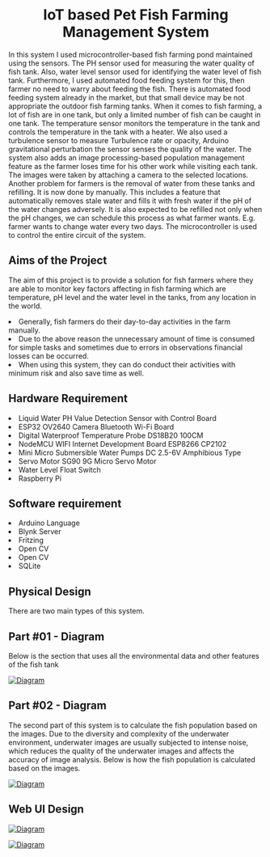 <h1 align="center"> IoT based Pet Fish Farming Management System </h1>

In this system I used microcontroller-based fish farming pond maintained using the sensors.
The PH sensor used for measuring the water quality of fish tank. Also, water level sensor used for 
identifying the water level of fish tank. Furthermore, I used automated food feeding system for 
this, then farmer no need to warry about feeding the fish. There is automated food feeding system 
already in the market, but that small device may be not appropriate the outdoor fish farming tanks.
When it comes to fish farming, a lot of fish are in one tank, but only a limited number of fish can 
be caught in one tank. The temperature sensor monitors the temperature in the tank and controls 
the temperature in the tank with a heater. We also used a turbulence sensor to measure Turbulence 
rate or opacity, Arduino gravitational perturbation the sensor senses the quality of the water. The 
system also adds an image processing-based population management feature as the farmer loses 
time for his other work while visiting each tank. The images were taken by attaching a camera to 
the selected locations. Another problem for farmers is the removal of water from these tanks and 
refilling. It is now done by manually. This includes a feature that automatically removes stale water 
and fills it with fresh water if the pH of the water changes adversely. It is also expected to be 
refilled not only when the pH changes, we can schedule this process as what farmer wants. E.g.
farmer wants to change water every two days. The microcontroller is used to control the entire 
circuit of the system. 

<h2>Aims of the Project </h2>
  <p>The aim of this project is to provide a solution for fish farmers where they are able to monitor 
key factors affecting in fish farming which are temperature, pH level and the water level in the 
tanks, from any location in the world. 
        <li>Generally, fish farmers do their day-to-day activities in the farm manually.</li>
        <li>Due to the above reason the unnecessary amount of time is consumed for simple tasks and 
sometimes due to errors in observations financial losses can be occurred.</li>
        <li>When using this system, they can do conduct their activities with minimum risk and also 
save time as well.</li>
  </p>

<h2>Hardware Requirement</h2>
  <li>Liquid Water PH Value Detection Sensor with Control Board</li>
  <li>ESP32 OV2640 Camera Bluetooth Wi-Fi Board</li>
  <li>Digital Waterproof Temperature Probe DS18B20 100CM</li>
  <li>NodeMCU WIFI Internet Development Board ESP8266 CP2102</li>
  <li>Mini Micro Submersible Water Pumps DC 2.5-6V Amphibious Type</li>
  <li>Servo Motor SG90 9G Micro Servo Motor</li>
  <li>Water Level Float Switch</li>
  <li>Raspberry Pi</li>


<h2>Software requirement </h2>
  <li>Arduino Language</li>
  <li>Blynk Server</li>
  <li>Fritzing</li>
  <li>Open CV</li>
  <li>Open CV</li>
  <li>SQLite</li>


<h2> Physical Design</h2>
<p>There are two main types of this system.</p>

<h2> Part #01 - Diagram</h2>
<p>Below is the section that uses all the environmental data 
and other features of the fish tank</p>
<p align="left"> <a href="#" target="_blank" rel="noreferrer"> <img src="https://github.com/vihangad/IoT-based-Pet-Fish-Farming-Management-System/blob/master/Diagrams/01.jpg?raw=true" alt="Diagram" width="auto" height="auto"/> </a> </p>

<h2> Part #02 - Diagram</h2>
<p>The second part of this system is to calculate the fish population based on the images. Due 
to the diversity and complexity of the underwater environment, underwater images are usually 
subjected to intense noise, which reduces the quality of the underwater images and affects the 
accuracy of image analysis. Below is how the fish population is calculated based on the images.
</p>
<p align="left"> <a href="#" target="_blank" rel="noreferrer"> <img src="https://github.com/vihangad/IoT-based-Pet-Fish-Farming-Management-System/blob/master/Diagrams/02.jpg?raw=true" alt="Diagram" width="auto" height="auto"/> </a> </p>

<h2>Web UI Design</h2>
<p align="left"> <a href="#" target="_blank" rel="noreferrer"> <img src="https://github.com/vihangad/IoT-based-Pet-Fish-Farming-Management-System/blob/master/Diagrams/05.jpg?raw=true" alt="Diagram" width="auto" height="auto"/> </a> </p>

<p align="left"> <a href="#" target="_blank" rel="noreferrer"> <img src="https://github.com/vihangad/IoT-based-Pet-Fish-Farming-Management-System/blob/master/Diagrams/05.jpg?raw=true" alt="Diagram" width="auto" height="auto"/> </a> </p>

  
 

  
